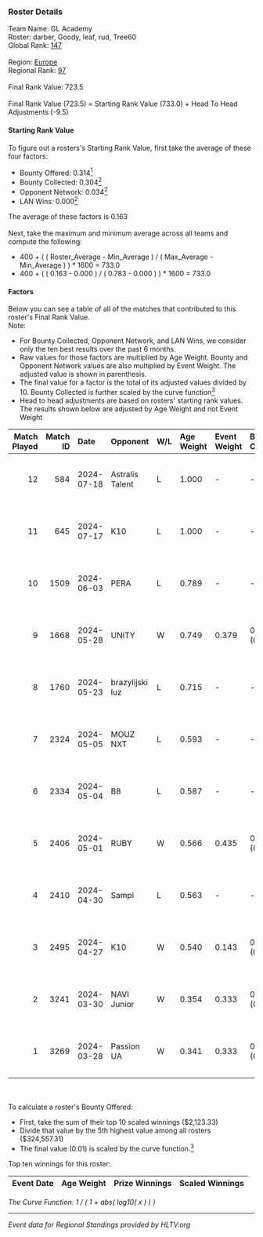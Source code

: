 ### Roster Details<br />
Team Name: GL Academy<br />
Roster: darber, Goody, leaf, rud, Tree60<br />
Global Rank: [147](../standings_global.md)<br />
<br />
Region: [Europe]( ../standings_europe.md)<br />
Regional Rank: [97]( ../standings_europe.md)<br />
<br />
Final Rank Value:  723.5<br />
<br />
Final Rank Value (723.5) = Starting Rank Value (733.0) + Head To Head Adjustments (-9.5)<br />

#### Starting Rank Value<br />
To figure out a rosters's Starting Rank Value, first take the average of these four factors:<br />
- Bounty Offered: 0.314[<sup>1</sup>](#table2)
- Bounty Collected: 0.304[<sup>2</sup>](#table1)
- Opponent Network: 0.034[<sup>2</sup>](#table1)
- LAN Wins: 0.000[<sup>2</sup>](#table1)

The average of these factors is 0.163<br />
<br />
Next, take the maximum and minimum average across all teams and compute the following:<br />
- 400 + ( ( Roster_Average - Min_Average ) / ( Max_Average - Min_Average ) ) * 1600 = 733.0
- 400 + ( ( 0.163 - 0.000 ) / ( 0.783 - 0.000 ) ) * 1600 = 733.0


#### Factors<br />
Below you can see a table of all of the matches that contributed to this roster's Final Rank Value.<br />
Note:<br />

- For Bounty Collected, Opponent Network, and LAN Wins, we consider only the ten best results over the past 6 months.
- Raw values for those factors are multiplied by Age Weight. Bounty and Opponent Network values are also multiplied by Event Weight. The adjusted value is shown in parenthesis.
- The final value for a factor is the total of its adjusted values divided by 10. Bounty Collected is further scaled by the curve function[<sup>3</sup>](#curveFunction)
- Head to head adjustments are based on rosters' starting rank values. The results shown below are adjusted by Age Weight and not Event Weight
<span id="table1"></span><br />


| Match Played | Match ID | Date       | Opponent        | W/L | Age Weight | Event Weight | Bounty Collected | Opponent Network | LAN Wins  | H2H Adj. | Roster                           |
| -: | -: | :- | :- | :- | :- | :- | :- | :- | :- | -: | :- |
|           12 |      584 | 2024-07-18 | Astralis Talent | L   | 1.000      | -            | -                | -                | -         |   -16.37 | darber, Goody, leaf, rud, Tree60 |
|           11 |      645 | 2024-07-17 | K10             | L   | 1.000      | -            | -                | -                | -         |   -17.57 | darber, Goody, leaf, rud, Tree60 |
|           10 |     1509 | 2024-06-03 | PERA            | L   | 0.789      | -            | -                | -                | -         |    -6.57 | darber, Goody, leaf, rud, Tree60 |
|            9 |     1668 | 2024-05-28 | UNiTY           | W   | 0.749      | 0.379        | 0.025 (0.007)    | 0.305 (0.087)    | 0 (0.000) |    17.25 | darber, Goody, leaf, rud, Tree60 |
|            8 |     1760 | 2024-05-23 | brazylijski luz | L   | 0.715      | -            | -                | -                | -         |    -8.81 | darber, Goody, leaf, rud, Tree60 |
|            7 |     2324 | 2024-05-05 | MOUZ NXT        | L   | 0.593      | -            | -                | -                | -         |    -3.46 | darber, Goody, leaf, rud, shadiy |
|            6 |     2334 | 2024-05-04 | B8              | L   | 0.587      | -            | -                | -                | -         |    -3.18 | darber, Goody, leaf, rud, shadiy |
|            5 |     2406 | 2024-05-01 | RUBY            | W   | 0.566      | 0.435        | 0.095 (0.023)    | 0.502 (0.124)    | 0 (0.000) |    12.99 | darber, Goody, leaf, rud, shadiy |
|            4 |     2410 | 2024-04-30 | Sampi           | L   | 0.563      | -            | -                | -                | -         |    -5.04 | darber, Goody, leaf, rud, sSen   |
|            3 |     2495 | 2024-04-27 | K10             | W   | 0.540      | 0.143        | 0.008 (0.001)    | 0.133 (0.010)    | 0 (0.000) |     7.03 | darber, Goody, leaf, rud, sSen   |
|            2 |     3241 | 2024-03-30 | NAVI Junior     | W   | 0.354      | 0.333        | 0.003 (0.000)    | 0.031 (0.004)    | 0 (0.000) |     4.96 | darber, Goody, leaf, nestee, rud |
|            1 |     3269 | 2024-03-28 | Passion UA      | W   | 0.341      | 0.333        | 0.172 (0.020)    | 1.000 (0.114)    | 0 (0.000) |     9.24 | darber, Goody, leaf, nestee, rud |

<br />
<span id="table2"></span><br />
To calculate a roster's Bounty Offered:<br />

- First, take the sum of their top 10 scaled winnings ($2,123.33)
- Divide that value by the 5th highest value among all rosters ($324,557.31)
- The final value (0.01) is scaled by the curve function.[<sup>3</sup>](#curveFunction)

Top ten winnings for this roster:<br />

| Event Date | Age Weight | Prize Winnings | Scaled Winnings |
| :- | -: | :- | :- |


<span id="curveFunction"></span>_The Curve Function: 1 / ( 1 + abs( log10( x ) ) )_<br />

---
_Event data for Regional Standings provided by HLTV.org_<br />
